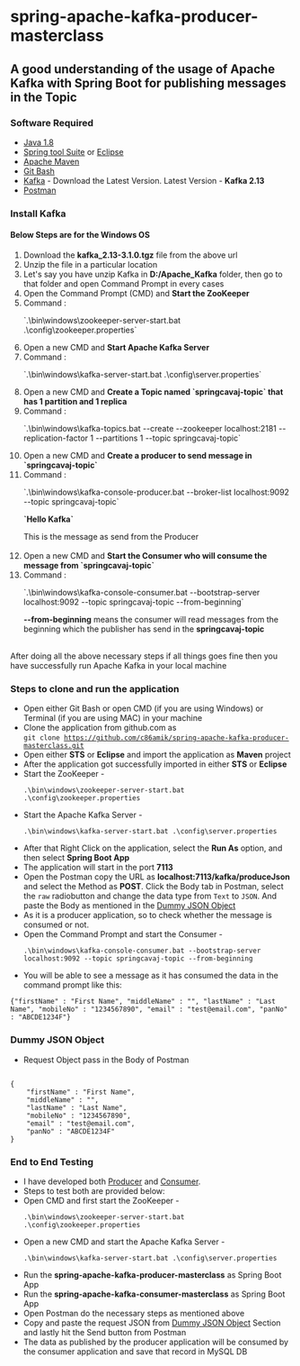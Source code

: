# spring-apache-kafka-producer-masterclass

## A good understanding of the usage of Apache Kafka with Spring Boot for publishing messages  in the Topic

### Software Required
* [Java 1.8](https://www.oracle.com/in/java/technologies/javase/javase8-archive-downloads.html)
* [Spring tool Suite](https://spring.io/tools) or [Eclipse](https://www.eclipse.org/downloads/packages/)
* [Apache Maven](https://maven.apache.org/download.cgi)
* [Git Bash](https://gramfile.com/git-bash-download/)
* [Kafka](https://kafka.apache.org/downloads) - Download the Latest Version. Latest Version - <strong>Kafka 2.13</strong>
* [Postman](https://www.postman.com/downloads/)

### Install Kafka

#### Below Steps are for the Windows OS
<ol>
<li>Download the <strong>kafka_2.13-3.1.0.tgz</strong> file from the above url</li>
<li>Unzip the file in a particular location</li>
<li>Let's say you have unzip Kafka in <strong>D:/Apache_Kafka</strong> folder, then go to that folder and open Command Prompt in every cases
<li>Open the Command Prompt (CMD) and <strong>Start the ZooKeeper</strong></li>
<li> Command : <p>`.\bin\windows\zookeeper-server-start.bat .\config\zookeeper.properties`</p></li>
<li>Open a new CMD and <strong>Start Apache Kafka Server</strong></li>
<li>Command : <p>`.\bin\windows\kafka-server-start.bat .\config\server.properties`</p></li>
<li>Open a new CMD and <strong>Create a Topic named `springcavaj-topic` that has 1 partition and 1 replica</strong></li>
<li>Command : <p>`.\bin\windows\kafka-topics.bat --create --zookeeper localhost:2181 --replication-factor 1 --partitions 1 --topic springcavaj-topic`</p></li>
<li>Open a new CMD and <strong>Create a producer to send message in `springcavaj-topic`</strong></li>
<li>Command : <p>`.\bin\windows\kafka-console-producer.bat --broker-list localhost:9092 --topic springcavaj-topic`</p></li>
<strong><p>`Hello Kafka`</p></strong></li> This is the message as send from the Producer<br/><br/>
<li>Open a new CMD and <strong>Start the Consumer who will consume the message from `springcavaj-topic`</strong></li>
<li>Command : <p>`.\bin\windows\kafka-console-consumer.bat --bootstrap-server localhost:9092 --topic springcavaj-topic --from-beginning`</p></li> <strong>--from-beginning</strong> means the consumer will read messages from the beginning which the publisher has send in the <strong>springcavaj-topic</strong><br/><br/>
</ol>
After doing all the above necessary steps if all things goes fine then you have successfully run Apache Kafka in your local machine

### Steps to clone and run the application
* Open either Git Bash or open CMD (if you are using Windows) or Terminal (if you are using MAC) in your machine
* Clone the application from github.com as   
<code>git clone https://github.com/c86amik/spring-apache-kafka-producer-masterclass.git</code>
* Open either <strong>STS</strong> or <strong>Eclipse</strong> and import the application as <strong>Maven</strong> project
* After the application got successfully imported in either <strong>STS</strong> or <strong>Eclipse</strong>
* Start the ZooKeeper - <p>`.\bin\windows\zookeeper-server-start.bat .\config\zookeeper.properties`</p>
* Start the Apache Kafka Server - <p>`.\bin\windows\kafka-server-start.bat .\config\server.properties`</p>
* After that Right Click on the application, select the <strong>Run As</strong> option, and then select <strong>Spring Boot App</strong>
* The application will start in the port <strong>7113</strong>
* Open the Postman copy the URL as <strong>localhost:7113/kafka/produceJson</strong> and select the Method as <strong>POST</strong>. Click the Body tab in Postman, select the `raw` radiobutton and change the data type from `Text` to `JSON`. And paste the Body as mentioned in the [Dummy JSON Object](https://github.com/c86amik/spring-apache-kafka-producer-masterclass#dummy-json-object)
* As it is a producer application, so to check whether the message is consumed or not.
* Open the Command Prompt and start the Consumer - <p>`.\bin\windows\kafka-console-consumer.bat --bootstrap-server localhost:9092 --topic springcavaj-topic --from-beginning`</p>
* You will be able to see a message as it has consumed the data in the command prompt like this:
<p><code>{"firstName" : "First Name", "middleName" : "", "lastName" : "Last Name", "mobileNo" : "1234567890", "email" : "test@email.com", "panNo" : "ABCDE1234F"}</code></p>

### Dummy JSON Object
* Request Object pass in the Body of Postman
<p>
<code>
{ 
    "firstName" : "First Name",
    "middleName" : "", 
    "lastName" : "Last Name",
    "mobileNo" : "1234567890", 
    "email" : "test@email.com", 
    "panNo" : "ABCDE1234F" 
}
</code>
</p>

### End to End Testing
* I have developed both [Producer](https://github.com/c86amik/spring-apache-kafka-producer-masterclass.git) and [Consumer](https://github.com/c86amik/spring-apache-kafka-consumer-masterclass.git).
* Steps to test both are provided below:
* Open CMD and first start the ZooKeeper - <p>`.\bin\windows\zookeeper-server-start.bat .\config\zookeeper.properties`</p>
* Open a new CMD and start the Apache Kafka Server - <p>`.\bin\windows\kafka-server-start.bat .\config\server.properties`</p>
* Run the <strong>spring-apache-kafka-producer-masterclass</strong> as Spring Boot App
* Run the <strong>spring-apache-kafka-consumer-masterclass</strong> as Spring Boot App
* Open Postman do the necessary steps as mentioned above
* Copy and paste the request JSON from [Dummy JSON Object](https://github.com/c86amik/spring-apache-kafka-producer-masterclass#dummy-json-object) Section and lastly hit the Send button from Postman
* The data as published by the producer application will be consumed by the consumer application and save that record in MySQL DB